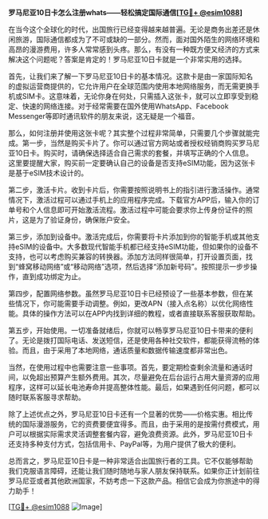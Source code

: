 **罗马尼亚10日卡怎么注册whats——轻松搞定国际通信[[TG💪+ @esim1088](https://t.me/s/esim1088)]**

在当今这个全球化的时代，出国旅行已经变得越来越普遍。无论是商务出差还是休闲旅游，国际通信都成为了不可或缺的一部分。然而，面对国外陌生的网络环境和高昂的漫游费用，许多人常常感到头疼。那么，有没有一种既方便又经济的方式来解决这个问题呢？答案是肯定的！罗马尼亚10日卡就是一个非常实用的选择。

首先，让我们来了解一下罗马尼亚10日卡的基本情况。这款卡是由一家国际知名的虚拟运营商提供的，它允许用户在全球范围内使用本地网络服务，而无需更换手机或SIM卡。这意味着，无论你身在何处，只需插入这张卡，就可以立即享受到稳定、快速的网络连接。对于经常需要在国外使用WhatsApp、Facebook Messenger等即时通讯软件的朋友来说，这无疑是一个福音。

那么，如何注册并使用这张卡呢？其实整个过程非常简单，只需要几个步骤就能完成。第一步，当然是购买卡片了。你可以通过官方网站或者授权经销商购买罗马尼亚10日卡。购买时，请确保选择适合自己需求的套餐，并填写正确的个人信息。这里要提醒大家，购买前一定要确认自己的设备是否支持eSIM功能，因为这张卡是基于eSIM技术设计的。

第二步，激活卡片。收到卡片后，你需要按照说明书上的指引进行激活操作。通常情况下，激活过程可以通过手机上的应用程序完成。下载官方APP后，输入你的订单号和个人信息即可开始激活流程。激活过程中可能会要求你上传身份证件的照片，这是为了验证身份，确保账户安全。

第三步，添加到设备中。激活完成后，你需要将卡片添加到你的智能手机或其他支持eSIM的设备中。大多数现代智能手机都已经支持eSIM功能，但如果你的设备不支持，也可以考虑购买兼容的转换器。添加方法同样很简单，打开设置页面，找到“蜂窝移动网络”或“移动网络”选项，然后选择“添加新号码”。按照提示一步步操作，直到成功绑定为止。

第四步，配置网络参数。虽然罗马尼亚10日卡已经预设了一些基本参数，但在某些情况下，你可能需要手动调整。例如，更改APN（接入点名称）以优化网络性能。具体的操作方法可以在APP内找到详细的教程，或者直接联系客服获取帮助。

第五步，开始使用。一切准备就绪后，你就可以畅享罗马尼亚10日卡带来的便利了。无论是拨打国际电话、发送短信，还是使用各种社交软件，都能获得流畅的体验。而且，由于采用了本地网络，通话质量和数据传输速度都非常出色。

当然，在使用过程中也需要注意一些事项。首先，要定期检查剩余流量和通话时间，以免超出预算产生额外费用。其次，尽量避免在后台运行占用大量资源的应用程序，这样可以延长电池寿命并提高整体性能。最后，如果遇到任何问题，都可以随时联系客服寻求帮助。

除了上述优点之外，罗马尼亚10日卡还有一个显著的优势——价格实惠。相比传统的国际漫游服务，它的资费要便宜得多。而且，由于采用的是按需付费模式，用户可以根据实际需求灵活调整套餐内容，避免浪费资源。此外，罗马尼亚10日卡还支持多种支付方式，包括信用卡、PayPal等，为用户提供了极大的便利。

总而言之，罗马尼亚10日卡是一种非常适合出国旅行者的工具。它不仅能够帮助我们克服语言障碍，还能让我们随时随地与家人朋友保持联系。如果你正计划前往罗马尼亚或者其他欧洲国家，不妨考虑一下这款产品。相信它会成为你旅途中的得力助手！

[[TG💪+ @esim1088](https://t.me/s/esim1088) ![Image](https://i.postimg.cc/4NQfJmqS/Snipaste-2025-05-13-00-14-12.png)]